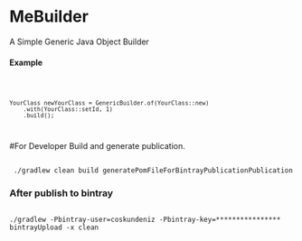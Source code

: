 # MeBuilder
A Simple Generic Java Object Builder


#### Example
<code>
    
    YourClass newYourClass = GenericBuilder.of(YourClass::new)
        .with(YourClass::setId, 1)
        .build();
        
</code>


#For Developer
Build and generate publication.

<code>
 ./gradlew clean build generatePomFileForBintrayPublicationPublication 
</code>


### After publish to bintray

<code>
./gradlew -Pbintray-user=coskundeniz -Pbintray-key=**************** bintrayUpload -x clean
</code>